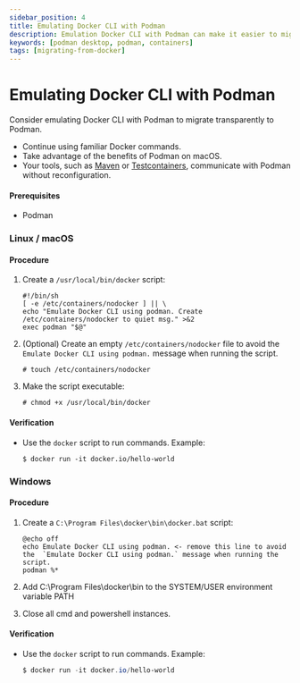 ```yaml
---
sidebar_position: 4
title: Emulating Docker CLI with Podman
description: Emulation Docker CLI with Podman can make it easier to migrate from Docker to Podman, as it allows you to continue using familiar Docker commands while taking advantage of the benefits of Podman.
keywords: [podman desktop, podman, containers]
tags: [migrating-from-docker]
---
```


# Emulating Docker CLI with Podman

Consider emulating Docker CLI with Podman to migrate transparently to Podman.

- Continue using familiar Docker commands.
- Take advantage of the benefits of Podman on macOS.
- Your tools, such as [Maven](https://maven.apache.org/) or [Testcontainers](https://www.testcontainers.com/), communicate with Podman without reconfiguration.

#### Prerequisites

- Podman

### Linux / macOS

#### Procedure

1. Create a `/usr/local/bin/docker` script:

   ```shell
   #!/bin/sh
   [ -e /etc/containers/nodocker ] || \
   echo "Emulate Docker CLI using podman. Create /etc/containers/nodocker to quiet msg." >&2
   exec podman "$@"
   ```

2. (Optional) Create an empty `/etc/containers/nodocker` file to avoid the `Emulate Docker CLI using podman.` message when running the script.

   ```shell-session
   # touch /etc/containers/nodocker
   ```

3. Make the script executable:

   ```shell-session
   # chmod +x /usr/local/bin/docker
   ```

#### Verification

- Use the `docker` script to run commands.
  Example:

  ```shell-session
  $ docker run -it docker.io/hello-world
  ```

### Windows

#### Procedure

1. Create a `C:\Program Files\docker\bin\docker.bat` script:

   ```batch
   @echo off
   echo Emulate Docker CLI using podman. <- remove this line to avoid the  `Emulate Docker CLI using podman.` message when running the script.
   podman %*
   ```

2. Add C:\Program Files\docker\bin to the SYSTEM/USER environment variable PATH
3. Close all cmd and powershell instances.

#### Verification

- Use the `docker` script to run commands.
  Example:

  ```PowerShell
  $ docker run -it docker.io/hello-world
  ```
